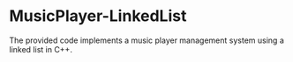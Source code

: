 # MusicPlayer-LinkedList
The provided code implements a music player management system using a linked list in C++.
